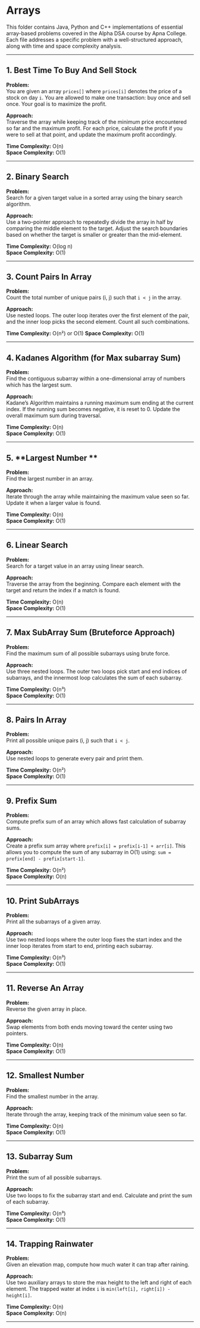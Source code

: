 # Arrays

This folder contains Java, Python and C++ implementations of essential array-based problems covered in the Alpha DSA course by Apna College. Each file addresses a specific problem with a well-structured approach, along with time and space complexity analysis.

---

## 1. **Best Time To Buy And Sell Stock**
**Problem:**  
You are given an array `prices[]` where `prices[i]` denotes the price of a stock on day `i`. You are allowed to make one transaction: buy once and sell once. Your goal is to maximize the profit.

**Approach:**  
Traverse the array while keeping track of the minimum price encountered so far and the maximum profit. For each price, calculate the profit if you were to sell at that point, and update the maximum profit accordingly.

**Time Complexity:** O(n)  
**Space Complexity:** O(1)

---

## 2. **Binary Search**
**Problem:**  
Search for a given target value in a sorted array using the binary search algorithm.

**Approach:**  
Use a two-pointer approach to repeatedly divide the array in half by comparing the middle element to the target. Adjust the search boundaries based on whether the target is smaller or greater than the mid-element.

**Time Complexity:** O(log n)  
**Space Complexity:** O(1)

---

## 3. **Count Pairs In Array**
**Problem:**  
Count the total number of unique pairs (i, j) such that `i < j` in the array.

**Approach:**  
Use nested loops. The outer loop iterates over the first element of the pair, and the inner loop picks the second element. Count all such combinations.

**Time Complexity:** O(n²) or O(1)
**Space Complexity:** O(1)

---

## 4. **Kadanes Algorithm (for Max subarray Sum)**
**Problem:**  
Find the contiguous subarray within a one-dimensional array of numbers which has the largest sum.

**Approach:**  
Kadane’s Algorithm maintains a running maximum sum ending at the current index. If the running sum becomes negative, it is reset to 0. Update the overall maximum sum during traversal.

**Time Complexity:** O(n)  
**Space Complexity:** O(1)

---

## 5. **Largest Number **
**Problem:**  
Find the largest number in an array.

**Approach:**  
Iterate through the array while maintaining the maximum value seen so far. Update it when a larger value is found.

**Time Complexity:** O(n)  
**Space Complexity:** O(1)

---

## 6. **Linear Search**
**Problem:**  
Search for a target value in an array using linear search.

**Approach:**  
Traverse the array from the beginning. Compare each element with the target and return the index if a match is found.

**Time Complexity:** O(n)  
**Space Complexity:** O(1)

---

## 7. **Max SubArray Sum (Bruteforce Approach)**
**Problem:**  
Find the maximum sum of all possible subarrays using brute force.

**Approach:**  
Use three nested loops. The outer two loops pick start and end indices of subarrays, and the innermost loop calculates the sum of each subarray.

**Time Complexity:** O(n³)  
**Space Complexity:** O(1)

---

## 8. **Pairs In Array**
**Problem:**  
Print all possible unique pairs (i, j) such that `i < j`.

**Approach:**  
Use nested loops to generate every pair and print them.

**Time Complexity:** O(n²)  
**Space Complexity:** O(1)

---

## 9. **Prefix Sum**
**Problem:**  
Compute prefix sum of an array which allows fast calculation of subarray sums.

**Approach:**  
Create a prefix sum array where `prefix[i] = prefix[i-1] + arr[i]`. This allows you to compute the sum of any subarray in O(1) using: `sum = prefix[end] - prefix[start-1]`.

**Time Complexity:** O(n²)  
**Space Complexity:** O(n)

---

## 10. **Print SubArrays**
**Problem:**  
Print all the subarrays of a given array.

**Approach:**  
Use two nested loops where the outer loop fixes the start index and the inner loop iterates from start to end, printing each subarray.

**Time Complexity:** O(n³)  
**Space Complexity:** O(1)

---

## 11. **Reverse An Array**
**Problem:**  
Reverse the given array in place.

**Approach:**  
Swap elements from both ends moving toward the center using two pointers.

**Time Complexity:** O(n)  
**Space Complexity:** O(1)

---

## 12. **Smallest Number**
**Problem:**  
Find the smallest number in the array.

**Approach:**  
Iterate through the array, keeping track of the minimum value seen so far.

**Time Complexity:** O(n)  
**Space Complexity:** O(1)

---

## 13. **Subarray Sum**
**Problem:**  
Print the sum of all possible subarrays.

**Approach:**  
Use two loops to fix the subarray start and end. Calculate and print the sum of each subarray.

**Time Complexity:** O(n³)  
**Space Complexity:** O(1)

---

## 14. **Trapping Rainwater**
**Problem:**  
Given an elevation map, compute how much water it can trap after raining.

**Approach:**  
Use two auxiliary arrays to store the max height to the left and right of each element. The trapped water at index `i` is `min(left[i], right[i]) - height[i]`.

**Time Complexity:** O(n)  
**Space Complexity:** O(n)

---
